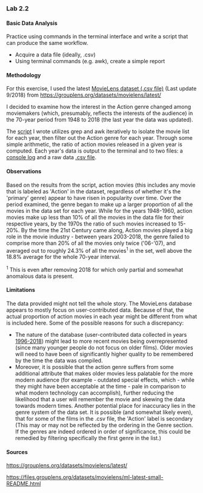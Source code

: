 ### Lab 2.2

#### Basic Data Analysis


Practice using commands in the terminal interface and write a script that can produce the same workflow.
* Acquire a data file (ideally, .csv)
* Using terminal commands (e.g. awk), create a simple report

#### Methodology

For this exercise, I used the latest [MovieLens dataset (.csv file)](https://github.com/Mordyfier/CISC3140/blob/master/Lab%202.2/movies.csv) (Last update 9/2018) from https://grouplens.org/datasets/movielens/latest/

I decided to examine how the interest in the Action genre changed among moviemakers (which, presumably, reflects the interests of the audience) in the 70-year period from 1948 to 2018 (the last year the data was updated).

The [script](https://github.com/Mordyfier/CISC3140/blob/master/Lab%202.2/script.sh) I wrote utilizes grep and awk iteratively to isolate the movie list for each year, then filter out the Action genre for each year. Through some simple arithmetic, the ratio of action movies released in a given year is computed. Each year's data is output to the terminal and to two files: a [console log](https://github.com/Mordyfier/CISC3140/blob/master/Lab%202.2/scriptoutput.log) and a raw data [.csv file](https://github.com/Mordyfier/CISC3140/blob/master/Lab%202.2/actiondata.csv).

#### Observations
Based on the results from the script, action movies (this includes any movie that is labeled as 'Action' in the dataset, regardless of whether it's the 'primary' genre) appear to have risen in popularity over time. Over the period examined, the genre began to make up a larger proportion of all the movies in the data set for each year. While for the years 1948-1960, action movies make up less than 10% of all the movies in the data file for their respective years, by the 1970s the ratio of such movies increased to 15-20%. By the time the 21st Century came along, Action movies played a big role in the movie industry - between years 2003-2018, the genre failed to comprise more than 20% of all the movies only twice ('06-'07), and averaged out to roughly 24.3% of all the movies<sup>1</sup> in the set, well above the 18.8% average for the whole 70-year interval. 

<sup>1</sup> This is even after removing 2018 for which only partial and somewhat anomalous data is present.

#### Limitations
The data provided might not tell the whole story. The MovieLens database appears to mostly focus on user-contributed data. Because of that, the actual proportion of action movies in each year might be different from what is included here. Some of the possible reasons for such a discrepancy:
* The nature of the database (user-contributed data collected in years [1996-2018](https://files.grouplens.org/datasets/movielens/ml-latest-small-README.html)) might lead to more recent movies being overrepresented (since many younger people do not focus on older films). Older movies will need to have been of significantly higher quality to be remembered by the time the data was compiled.
* Moreover, it is possible that the action genre suffers from some additional attribute that makes older movies less palatable for the more modern audience (for example - outdated special effects, which - while they might have been acceptable at the time - pale in comparison to what modern technology can accomplish), further reducing the likelihood that a user will remember the movie and skewing the data towards modern times.
Another potential place for inaccuracy lies in the genre system of the data set. It is possible (and somewhat likely even), that for some of the films in the .csv file, the 'Action' label is secondary (This may or may not be reflected by the ordering in the Genre section. If the genres are indeed ordered in order of significance, this could be remedied by filtering specifically the first genre in the list.) 

#### Sources
https://grouplens.org/datasets/movielens/latest/

https://files.grouplens.org/datasets/movielens/ml-latest-small-README.html

